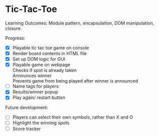 # Tic-Tac-Toe

Learning Outcomes: Module pattern, encapsulation, DOM manipulation, closure.

Progress:
- [x] Playable tic tac toe game on console
- [x] Render board contents in HTML file
- [x] Set up DOM logic for GUI
- [x] Playable game on webpage <br>
       Checks if spot is already taken <br>
       Announces winner <br>
       Prevents game from being played after winner is announced <br>
- [ ] Name tags for players
- [x] Results/winner popup
- [x] Play again/ restart button

Future development:
- [ ] Players can select their own symbols, rather than X and O
- [ ] Highlight the winning spots
- [ ] Score tracker
